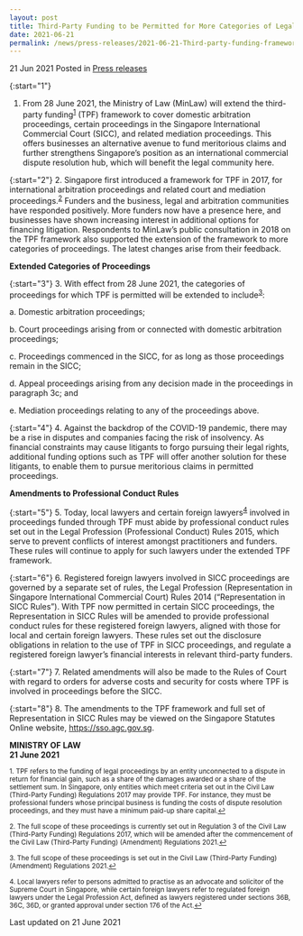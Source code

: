 ```yaml
---
layout: post
title: Third-Party Funding to be Permitted for More Categories of Legal Proceedings in Singapore
date: 2021-06-21
permalink: /news/press-releases/2021-06-21-Third-party-funding-framework-permitted-for-more-categories-of-legal-preceedings-in-Singapore 
---
```


21 Jun 2021 Posted in [Press releases](/news/press-releases)

{:start="1"}
1.	From 28 June 2021, the Ministry of Law (MinLaw) will extend the third-party funding<sup><a href="#fn1" id="ref1">1</a></sup> (TPF) framework to cover domestic arbitration proceedings, certain proceedings in the Singapore International Commercial Court (SICC), and related mediation proceedings. This offers businesses an alternative avenue to fund meritorious claims and further strengthens Singapore’s position as an international commercial dispute resolution hub, which will benefit the legal community here.

{:start="2"}
2.	Singapore first introduced a framework for TPF in 2017, for international arbitration proceedings and related court and mediation proceedings.<sup><a href="#fn2" id="ref2">2</a></sup> Funders and the business, legal and arbitration communities have responded positively. More funders now have a presence here, and businesses have shown increasing interest in additional options for financing litigation. Respondents to MinLaw’s public consultation in 2018 on the TPF framework also supported the extension of the framework to more categories of proceedings. The latest changes arise from their feedback.

**Extended Categories of Proceedings**

{:start="3"}
3.	With effect from 28 June 2021, the categories of proceedings for which TPF is permitted will be extended to include<sup><a href="#fn3" id="ref3">3</a></sup>:

   a. Domestic arbitration proceedings;
   
   b. Court proceedings arising from or connected with domestic arbitration proceedings;
   
   c. Proceedings commenced in the SICC, for as long as those proceedings remain in the SICC;
   
   d. Appeal proceedings arising from any decision made in the proceedings in paragraph 3c; and
   
   e. Mediation proceedings relating to any of the proceedings above.

{:start="4"}
4.	 Against the backdrop of the COVID-19 pandemic, there may be a rise in disputes and companies facing the risk of insolvency. As financial constraints may cause litigants to forgo pursuing their legal rights, additional funding options such as TPF will offer another solution for these litigants, to enable them to pursue meritorious claims in permitted proceedings.

**Amendments to Professional Conduct Rules**

{:start="5"}
5.	Today, local lawyers and certain foreign lawyers<sup><a href="#fn4" id="ref4">4</a></sup> involved in proceedings funded through TPF must abide by professional conduct rules set out in the Legal Profession (Professional Conduct) Rules 2015, which serve to prevent conflicts of interest amongst practitioners and funders. These rules will continue to apply for such lawyers under the extended TPF framework.

{:start="6"}
6.	Registered foreign lawyers involved in SICC proceedings are governed by a separate set of rules, the Legal Profession (Representation in Singapore International Commercial Court) Rules 2014 (“Representation in SICC Rules”). With TPF now permitted in certain SICC proceedings, the Representation in SICC Rules will be amended to provide professional conduct rules for these registered foreign lawyers, aligned with those for local and certain foreign lawyers. These rules set out the disclosure obligations in relation to the use of TPF in SICC proceedings, and regulate a registered foreign lawyer’s financial interests in relevant third-party funders.

{:start="7"}
7.	 Related amendments will also be made to the Rules of Court with regard to orders for adverse costs and security for costs where TPF is involved in proceedings before the SICC.

{:start="8"}
8.	 The amendments to the TPF framework and full set of Representation in SICC Rules may be viewed on the Singapore Statutes Online website, <a href="https://sso.agc.gov.sg" target="new">https://sso.agc.gov.sg</a>.

**MINISTRY OF LAW**<br>
**21 June 2021**

<p><sup id="fn1">1. TPF refers to the funding of legal proceedings by an entity unconnected to a dispute in return for financial gain, such as a share of the damages awarded or a share of the settlement sum. In Singapore, only entities which meet criteria set out in the Civil Law (Third-Party Funding) Regulations 2017 may provide TPF. For instance, they must be professional funders whose principal business is funding the costs of dispute resolution proceedings, and they must have a minimum paid-up share capital.<a href="#ref1" title="Jump back to footnote 1 in the text.">↩</a></sup></p>
<p><sup id="fn2">2. The full scope of these proceedings is currently set out in Regulation 3 of the Civil Law (Third-Party Funding) Regulations 2017, which will be amended after the commencement of the Civil Law (Third-Party Funding) (Amendment) Regulations 2021.<a href="#ref2" title="Jump back to footnote 2 in the text.">↩</a></sup></p>
<p><sup id="fn3">3. The full scope of these proceedings is set out in the Civil Law (Third-Party Funding) (Amendment) Regulations 2021.<a href="#ref3" title="Jump back to footnote 3 in the text.">↩</a></sup></p>
<p><sup id="fn4">4. Local lawyers refer to persons admitted to practise as an advocate and solicitor of the Supreme Court in Singapore, while certain foreign lawyers refer to regulated foreign lawyers under the Legal Profession Act, defined as lawyers registered under sections 36B, 36C, 36D, or granted approval under section 176 of the Act.<a href="#ref4" title="Jump back to footnote 4 in the text.">↩</a></sup></p>

<p class="right-side-updated">Last updated on 21 June 2021</p>

